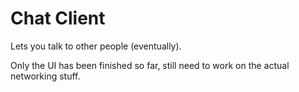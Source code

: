 # Chat Client

Lets you talk to other people (eventually).

Only the UI has been finished so far, still need to work on the actual networking stuff.
